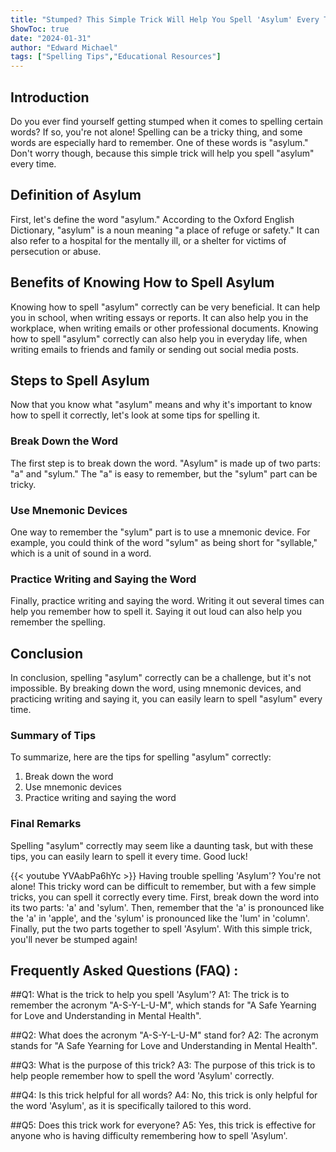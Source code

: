 ```yaml
---
title: "Stumped? This Simple Trick Will Help You Spell 'Asylum' Every Time!"
ShowToc: true 
date: "2024-01-31"
author: "Edward Michael" 
tags: ["Spelling Tips","Educational Resources"]
---
```

## Introduction

Do you ever find yourself getting stumped when it comes to spelling certain words? If so, you're not alone! Spelling can be a tricky thing, and some words are especially hard to remember. One of these words is "asylum." Don't worry though, because this simple trick will help you spell "asylum" every time. 

## Definition of Asylum

First, let's define the word "asylum." According to the Oxford English Dictionary, "asylum" is a noun meaning "a place of refuge or safety." It can also refer to a hospital for the mentally ill, or a shelter for victims of persecution or abuse. 

## Benefits of Knowing How to Spell Asylum

Knowing how to spell "asylum" correctly can be very beneficial. It can help you in school, when writing essays or reports. It can also help you in the workplace, when writing emails or other professional documents. Knowing how to spell "asylum" correctly can also help you in everyday life, when writing emails to friends and family or sending out social media posts. 

## Steps to Spell Asylum

Now that you know what "asylum" means and why it's important to know how to spell it correctly, let's look at some tips for spelling it. 

### Break Down the Word

The first step is to break down the word. "Asylum" is made up of two parts: "a" and "sylum." The "a" is easy to remember, but the "sylum" part can be tricky. 

### Use Mnemonic Devices

One way to remember the "sylum" part is to use a mnemonic device. For example, you could think of the word "sylum" as being short for "syllable," which is a unit of sound in a word. 

### Practice Writing and Saying the Word

Finally, practice writing and saying the word. Writing it out several times can help you remember how to spell it. Saying it out loud can also help you remember the spelling. 

## Conclusion

In conclusion, spelling "asylum" correctly can be a challenge, but it's not impossible. By breaking down the word, using mnemonic devices, and practicing writing and saying it, you can easily learn to spell "asylum" every time. 

### Summary of Tips

To summarize, here are the tips for spelling "asylum" correctly: 

1. Break down the word 
2. Use mnemonic devices 
3. Practice writing and saying the word 

### Final Remarks

Spelling "asylum" correctly may seem like a daunting task, but with these tips, you can easily learn to spell it every time. Good luck!

{{< youtube YVAabPa6hYc >}} 
Having trouble spelling 'Asylum'? You're not alone! This tricky word can be difficult to remember, but with a few simple tricks, you can spell it correctly every time. First, break down the word into its two parts: 'a' and 'sylum'. Then, remember that the 'a' is pronounced like the 'a' in 'apple', and the 'sylum' is pronounced like the 'lum' in 'column'. Finally, put the two parts together to spell 'Asylum'. With this simple trick, you'll never be stumped again!

## Frequently Asked Questions (FAQ) :
##Q1: What is the trick to help you spell 'Asylum'?
A1: The trick is to remember the acronym "A-S-Y-L-U-M", which stands for "A Safe Yearning for Love and Understanding in Mental Health". 

##Q2: What does the acronym "A-S-Y-L-U-M" stand for?
A2: The acronym stands for "A Safe Yearning for Love and Understanding in Mental Health". 

##Q3: What is the purpose of this trick?
A3: The purpose of this trick is to help people remember how to spell the word 'Asylum' correctly.

##Q4: Is this trick helpful for all words?
A4: No, this trick is only helpful for the word 'Asylum', as it is specifically tailored to this word.

##Q5: Does this trick work for everyone?
A5: Yes, this trick is effective for anyone who is having difficulty remembering how to spell 'Asylum'.





